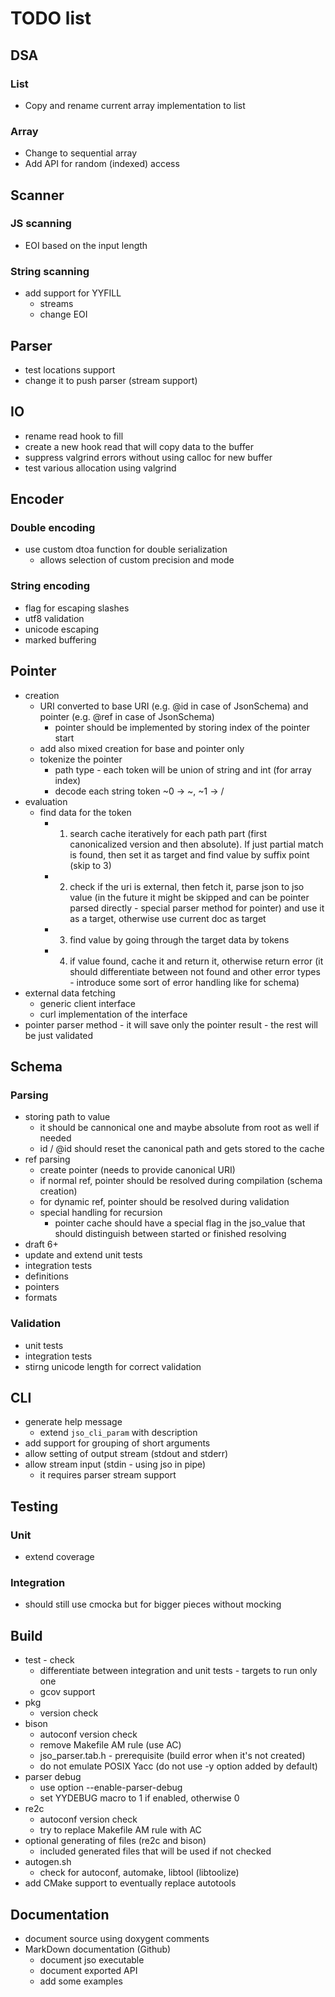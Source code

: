 # TODO list

## DSA

### List
- Copy and rename current array implementation to list

### Array
- Change to sequential array
- Add API for random (indexed) access


## Scanner

### JS scanning
- EOI based on the input length

### String scanning
- add support for YYFILL
  - streams
  - change EOI


## Parser
- test locations support
- change it to push parser (stream support)


## IO
- rename read hook to fill
- create a new hook read that will copy data to the buffer
- suppress valgrind errors without using calloc for new buffer
- test various allocation using valgrind


## Encoder

### Double encoding
- use custom dtoa function for double serialization
  - allows selection of custom precision and mode

### String encoding
- flag for escaping slashes
- utf8 validation
- unicode escaping
- marked buffering


## Pointer

- creation
  - URI converted to base URI (e.g. @id in case of JsonSchema) and pointer (e.g. @ref in case of JsonSchema)
    - pointer should be implemented by storing index of the pointer start
  - add also mixed creation for base and pointer only
  - tokenize the pointer
    - path type - each token will be union of string and int (for array index)
    - decode each string token ~0 -> ~, ~1 -> /
- evaluation
  - find data for the token
    - 1. search cache iteratively for each path part (first canonicalized version and then absolute). If just partial match is found, then set it as target and find value by suffix point (skip to 3)
    - 2. check if the uri is external, then fetch it, parse json to jso value (in the future it might be skipped and can be pointer parsed directly - special parser method for pointer) and use it as a target, otherwise use current doc as target
    - 3. find value by going through the target data by tokens
    - 4. if value found, cache it and return it, otherwise return error (it should differentiate between not found and other error types - introduce some sort of error handling like for schema)
- external data fetching
  - generic client interface
  - curl implementation of the interface
- pointer parser method - it will save only the pointer result - the rest will be just validated


## Schema

### Parsing
- storing path to value
  - it should be cannonical one and maybe absolute from root as well if needed
  - id / @id should reset the canonical path and gets stored to the cache
- ref parsing
  - create pointer (needs to provide canonical URI)
  - if normal ref, pointer should be resolved during compilation (schema creation)
  - for dynamic ref, pointer should be resolved during validation
  - special handling for recursion
    - pointer cache should have a special flag in the jso_value that should distinguish between started or finished resolving
- draft 6+
- update and extend unit tests
- integration tests
- definitions
- pointers
- formats

### Validation
- unit tests
- integration tests
- stirng unicode length for correct validation

## CLI
- generate help message
  - extend `jso_cli_param` with description
- add support for grouping of short arguments
- allow setting of output stream (stdout and stderr)
- allow stream input (stdin - using jso in pipe)
  - it requires parser stream support

## Testing

### Unit
- extend coverage

### Integration
- should still use cmocka but for bigger pieces without mocking

## Build
- test - check
  - differentiate between integration and unit tests - targets to run only one
  - gcov support
- pkg
  - version check
- bison
  - autoconf version check
  - remove Makefile AM rule (use AC)
  - jso_parser.tab.h - prerequisite (build error when it's not created)
  - do not emulate POSIX Yacc (do not use -y option added by default)
- parser debug
  - use option --enable-parser-debug
  - set YYDEBUG macro to 1 if enabled, otherwise 0
- re2c
  - autoconf version check
  - try to replace Makefile AM rule with AC
- optional generating of files (re2c and bison)
  - included generated files that will be used if not checked
- autogen.sh
  - check for autoconf, automake, libtool (libtoolize)
- add CMake support to eventually replace autotools

## Documentation
- document source using doxygent comments
- MarkDown documentation (Github)
  - document jso executable
  - document exported API
  - add some examples
